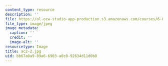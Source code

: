 ```yaml
---
content_type: resource
description: ''
file: https://ol-ocw-studio-app-production.s3.amazonaws.com/courses/6-831-user-interface-design-and-implementation-spring-2011/bb67a0a989a66903a0c892634d11d0b8_ac2-2.jpg
file_type: image/jpeg
image_metadata:
  caption: ''
  credit: ''
  image-alt: ''
resourcetype: Image
title: ac2-2.jpg
uid: bb67a0a9-89a6-6903-a0c8-92634d11d0b8
---
```

